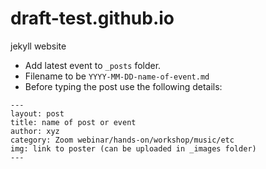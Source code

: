 # draft-test.github.io
jekyll website


- Add latest event to ```_posts``` folder. 
- Filename to be ```YYYY-MM-DD-name-of-event.md```
- Before typing the post use the following details:

```
---
layout: post
title: name of post or event
author: xyz
category: Zoom webinar/hands-on/workshop/music/etc
img: link to poster (can be uploaded in _images folder)  
---
```

